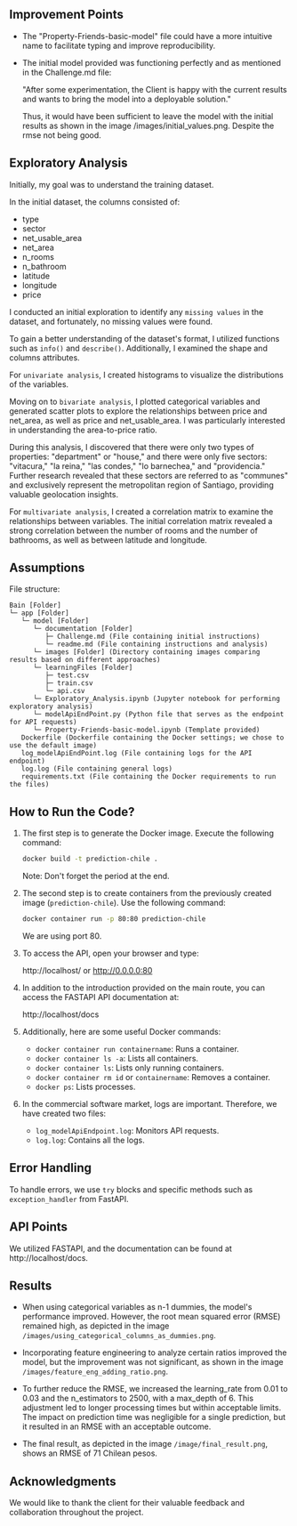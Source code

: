 ## Improvement Points

- The "Property-Friends-basic-model" file could have a more intuitive name to facilitate typing and improve reproducibility.

- The initial model provided was functioning perfectly and as mentioned in the Challenge.md file:

  "After some experimentation, the Client is happy with the current results and wants to bring the model into a deployable solution."

  Thus, it would have been sufficient to leave the model with the initial results as shown in the image /images/initial_values.png.
  Despite the rmse not being good.

## Exploratory Analysis

Initially, my goal was to understand the training dataset.

In the initial dataset, the columns consisted of:

- type
- sector
- net_usable_area
- net_area
- n_rooms
- n_bathroom
- latitude
- longitude
- price

I conducted an initial exploration to identify any `missing values` in the dataset, and fortunately, no missing values were found.

To gain a better understanding of the dataset's format, I utilized functions such as `info()` and `describe()`. Additionally, I examined the shape and columns attributes.

For `univariate analysis`, I created histograms to visualize the distributions of the variables.

Moving on to `bivariate analysis`, I plotted categorical variables and generated scatter plots to explore the relationships between price and net_area, as well as price and net_usable_area. I was particularly interested in understanding the area-to-price ratio.

During this analysis, I discovered that there were only two types of properties: "department" or "house," and there were only five sectors: "vitacura," "la reina," "las condes," "lo barnechea," and "providencia." Further research revealed that these sectors are referred to as "communes" and exclusively represent the metropolitan region of Santiago, providing valuable geolocation insights.

For `multivariate analysis`, I created a correlation matrix to examine the relationships between variables. The initial correlation matrix revealed a strong correlation between the number of rooms and the number of bathrooms, as well as between latitude and longitude.

## Assumptions

File structure:

```plaintext
Bain [Folder]
└─ app [Folder]
   └─ model [Folder]
      └─ documentation [Folder]
         ├─ Challenge.md (File containing initial instructions)
         └─ readme.md (File containing instructions and analysis)
      └─ images [Folder] (Directory containing images comparing results based on different approaches)
      └─ learningFiles [Folder]
         ├─ test.csv
         ├─ train.csv
         └─ api.csv
      └─ Exploratory_Analysis.ipynb (Jupyter notebook for performing exploratory analysis)
      └─ modelApiEndPoint.py (Python file that serves as the endpoint for API requests)
      └─ Property-Friends-basic-model.ipynb (Template provided)
   Dockerfile (Dockerfile containing the Docker settings; we chose to use the default image)
   log_modelApiEndPoint.log (File containing logs for the API endpoint)
   log.log (File containing general logs)
   requirements.txt (File containing the Docker requirements to run the files)
```

## How to Run the Code?

1. The first step is to generate the Docker image. Execute the following command:

   ```bash
   docker build -t prediction-chile .
   ```

   Note: Don't forget the period at the end.

2. The second step is to create containers from the previously created image (`prediction-chile`). Use the following command:

   ```bash
   docker container run -p 80:80 prediction-chile
   ```

   We are using port 80.

3. To access the API, open your browser and type:

   http://localhost/ or http://0.0.0.0:80

4. In addition to the introduction provided on the main route, you can access the FASTAPI API documentation at:

   http://localhost/docs

5. Additionally, here are some useful Docker commands:
   - `docker container run containername`: Runs a container.
   - `docker container ls -a`: Lists all containers.
   - `docker container ls`: Lists only running containers.
   - `docker container rm id` or `containername`: Removes a container.
   - `docker ps`: Lists processes.

6. In the commercial software market, logs are important. Therefore, we have created two files:
   - `log_modelApiEndpoint.log`: Monitors API requests.
   - `log.log`: Contains all the logs.

## Error Handling

To handle errors, we use `try` blocks and specific methods such as `exception_handler` from FastAPI.

## API Points

We utilized FASTAPI, and the documentation can be found at http://localhost/docs.

## Results

- When using categorical variables as n-1 dummies, the model's performance improved. However, the root mean squared error (RMSE) remained high, as depicted in the image `/images/using_categorical_columns_as_dummies.png`.

- Incorporating feature engineering to analyze certain ratios improved the model, but the improvement was not significant, as shown in the image `/images/feature_eng_adding_ratio.png`.

- To further reduce the RMSE, we increased the learning_rate from 0.01 to 0.03 and the n_estimators to 2500, with a max_depth of 6. This adjustment led to longer processing times but within acceptable limits. The impact on prediction time was negligible for a single prediction, but it resulted in an RMSE with an acceptable outcome.

- The final result, as depicted in the image `/image/final_result.png`, shows an RMSE of 71 Chilean pesos.

## Acknowledgments

We would like to thank the client for their valuable feedback and collaboration throughout the project.